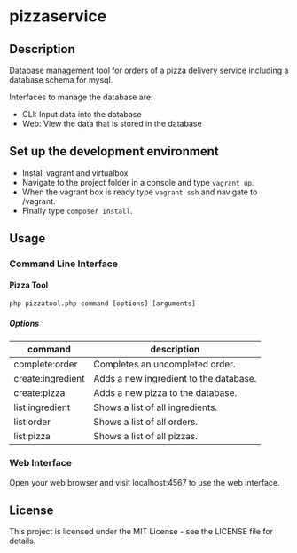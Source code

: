 # pizzaservice

## Description

Database management tool for orders of a pizza delivery service including a database schema for mysql.

Interfaces to manage the database are:
* CLI: Input data into the database
* Web: View the data that is stored in the database


## Set up the development environment

* Install vagrant and virtualbox
* Navigate to the project folder in a console and type ````vagrant up````.
* When the vagrant box is ready type ````vagrant ssh```` and navigate to /vagrant.
* Finally type ````composer install````.


## Usage

### Command Line Interface

#### Pizza Tool

````
php pizzatool.php command [options] [arguments]
````

##### Options

| command           | description                            |
| ----------------- | -------------------------------------- |
| complete:order    | Completes an uncompleted order.        |
| create:ingredient | Adds a new ingredient to the database. |
| create:pizza      | Adds a new pizza to the database.      |
| list:ingredient   | Shows a list of all ingredients.       |
| list:order        | Shows a list of all orders.            |
| list:pizza        | Shows a list of all pizzas.            |


### Web Interface

Open your web browser and visit localhost:4567 to use the web interface.


## License

This project is licensed under the MIT License - see the LICENSE file for details.

